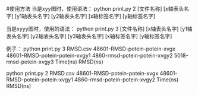 #使用方法 
当是xyy图时，使用语法：
python print.py 2 [文件名称] [x轴表头名字] [y1轴表头名字] [y2轴表头名字] [x轴标签名字] [y轴标签名字]

当是xyyy图时，使用的语法：
python print.py 3 [文件名称] [x轴表头名字] [y1轴表头名字] [y2轴表头名字] [y3轴表头名字] [x轴标签名字] [y轴标签名字]

例子：
python print.py 3 RMSD.csv 48601-RMSD-potein-potein-xvgx 48601-RMSD-potein-potein-xvgy1 4860-rmsd-potein-potein-xvgy2 5018-rmsd-potein-xvgy3 Time(ns) RMSD(ns)

python print.py 2 RMSD.csv 48601-RMSD-potein-potein-xvgx 48601-RMSD-potein-potein-xvgy1 4860-rmsd-potein-potein-xvgy2 Time(ns) RMSD(ns)

